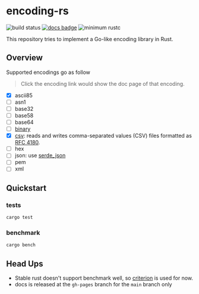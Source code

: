 # encoding-rs

![build status](https://github.com/sammyne/encoding-rs/workflows/build/badge.svg)
[![docs badge](https://img.shields.io/badge/docs-0.3.0-blue)](https://sammyne.github.io/encoding-rs/encoding/)
![minimum rustc](https://img.shields.io/badge/rustc-1.65.0%2B-blue)

This repository tries to implement a Go-like encoding library in Rust.

## Overview

Supported encodings go as follow

> Click the encoding link would show the doc page of that encoding.

- [x] ascii85
- [ ] asn1
- [ ] base32
- [ ] base58
- [ ] base64
- [ ] [binary][binary-doc]
- [x] [csv][csv-doc]: reads and writes comma-separated values (CSV) files formatted as [RFC 4180].
- [ ] hex
- [ ] json: use [serde_json]
- [ ] pem
- [ ] xml

## Quickstart

### tests

```bash
cargo test
```

### benchmark

```bash
cargo bench
```

## Head Ups

- Stable rust doesn't support benchmark well, so [criterion](https://crates.io/crates/criterion) is used for now.
- docs is released at the `gh-pages` branch for the `main` branch only

[binary-doc]: https://sammyne.github.io/encoding-rs/encoding/binary/index.html
[csv-doc]: https://sammyne.github.io/encoding-rs/csv/
[serde_json]: https://crates.io/crates/serde_json
[RFC 4180]: https://rfc-editor.org/rfc/rfc4180.html
